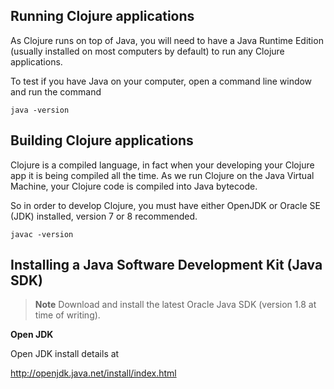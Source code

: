 


## Running Clojure applications

As Clojure runs on top of Java, you will need to have a Java Runtime Edition (usually installed on most computers by default) to run any Clojure applications.

To test if you have Java on your computer, open a command line window and run the command

    java -version


## Building Clojure applications

  Clojure is a compiled language, in fact when your developing your Clojure app it is being compiled all the time.  As we run Clojure on the Java Virtual Machine, your Clojure code is compiled into Java bytecode.
  
  So in order to develop Clojure, you must have either OpenJDK or Oracle SE (JDK) installed, version 7 or 8 recommended.
  
    javac -version


## Installing a Java Software Development Kit (Java SDK)

> **Note** Download and install the latest Oracle Java SDK (version 1.8 at time of writing).


**Open JDK**

Open JDK install details at

http://openjdk.java.net/install/index.html

